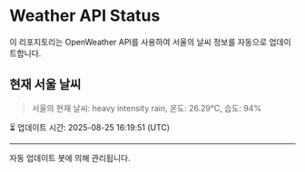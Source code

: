 
# Weather API Status

이 리포지토리는 OpenWeather API를 사용하여 서울의 날씨 정보를 자동으로 업데이트합니다.

## 현재 서울 날씨
> 서울의 현재 날씨: heavy intensity rain, 온도: 26.29°C, 습도: 94%

⏳ 업데이트 시간: 2025-08-25 16:19:51 (UTC)

---
자동 업데이트 봇에 의해 관리됩니다.
